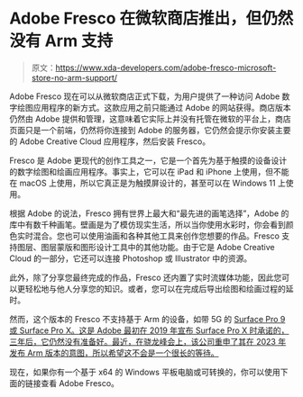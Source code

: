 # Adobe Fresco 在微软商店推出，但仍然没有 Arm 支持

> 原文：<https://www.xda-developers.com/adobe-fresco-microsoft-store-no-arm-support/>

Adobe Fresco 现在可以从微软商店正式下载，为用户提供了一种访问 Adobe 数字绘图应用程序的新方式。这款应用之前只能通过 Adobe 的网站获得。商店版本仍然由 Adobe 提供和管理，这意味着它实际上并没有托管在微软的平台上，商店页面只是一个前端，仍然将你连接到 Adobe 的服务器，它仍然会提示你安装主要的 Adobe Creative Cloud 应用程序，然后安装 Fresco。

Fresco 是 Adobe 更现代的创作工具之一，它是一个首先为基于触摸的设备设计的数字绘图和绘画应用程序。事实上，它可以在 iPad 和 iPhone 上使用，但不能在 macOS 上使用，所以它真正是为触摸屏设计的，甚至可以在 Windows 11 上使用。

根据 Adobe 的说法，Fresco 拥有世界上最大和“最先进的画笔选择”，Adobe 的库中有数千种画笔。壁画是为了模仿现实生活，所以当你使用水彩时，你会看到颜色实时混合。您也可以使用油画和各种其他工具来创作您想要的作品。Fresco 支持图层、图层蒙版和图形设计工具中的其他功能。由于它是 Adobe Creative Cloud 的一部分，它还可以连接 Photoshop 或 Illustrator 中的资源。

此外，除了分享您最终完成的作品，Fresco 还内置了实时流媒体功能，因此您可以更轻松地与他人分享您的知识。或者，您可以在完成后导出绘图和绘画过程的延时。

然而，这个版本的 Fresco 不支持基于 Arm 的设备，如带 5G 的 [Surface Pro 9 或 Surface Pro X。这是 Adobe 最初在 2019 年宣布 Surface Pro X 时承诺的，三年后，它仍然没有准备好。最近，在骁龙峰会上，该公司重申了其在 2023 年发布 Arm 版本的意图，所以希望这不会是一个很长的等待。](https://www.xda-developers.com/surface-pro-9-5g-review/)

现在，如果你有一个基于 x64 的 Windows 平板电脑或可转换的，你可以使用下面的链接查看 Adobe Fresco。